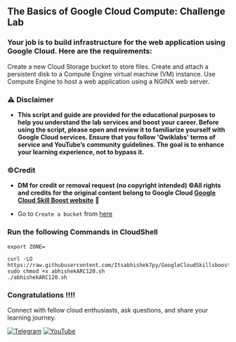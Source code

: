 ## The Basics of Google Cloud Compute: Challenge Lab



### Your job is to build infrastructure for the web application using Google Cloud. Here are the requirements:

Create a new Cloud Storage bucket to store files.
Create and attach a persistent disk to a Compute Engine virtual machine (VM) instance.
Use Compute Engine to host a web application using a NGINX web server.



### ⚠️ Disclaimer
- **This script and guide are provided for  the educational purposes to help you understand the lab services and boost your career. Before using the script, please open and review it to familiarize yourself with Google Cloud services. Ensure that you follow 'Qwiklabs' terms of service and YouTube’s community guidelines. The goal is to enhance your learning experience, not to bypass it.**

### ©Credit
- **DM for credit or removal request (no copyright intended) ©All rights and credits for the original content belong to Google Cloud [Google Cloud Skill Boost website](https://www.cloudskillsboost.google/)** 🙏




* Go to `Create a bucket` from [here](https://console.cloud.google.com/storage/create-bucket?)

### Run the following Commands in CloudShell

```
export ZONE=
```
```
curl -LO https://raw.githubusercontent.com/Itsabhishek7py/GoogleCloudSkillsboost/refs/heads/main/The%20Basics%20of%20Google%20Cloud%20Compute%3A%20Challenge%20Lab/abhishekARC120.sh
sudo chmod +x abhishekARC120.sh
./abhishekARC120.sh

```
### Congratulations !!!!

Connect with fellow cloud enthusiasts, ask questions, and share your learning journey.  

[![Telegram](https://img.shields.io/badge/Telegram_Group-2CA5E0?style=for-the-badge&logo=telegram&logoColor=white)](https://t.me/+gBcgRTlZLyM4OGI1)
[![YouTube](https://img.shields.io/badge/Subscribe-FF0000?style=for-the-badge&logo=youtube&logoColor=white)](https://www.youtube.com/@drabhishek.5460?sub_confirmation=1)  
